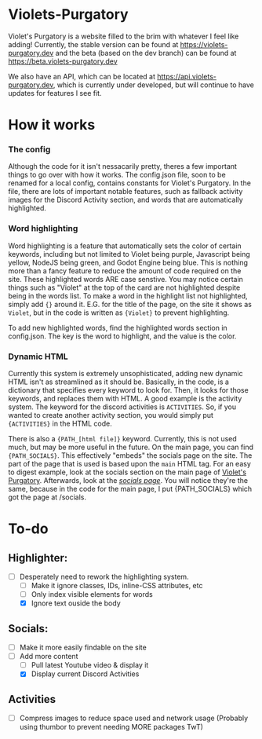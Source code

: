 # Violets-Purgatory

Violet's Purgatory is a website filled to the brim with whatever I feel like adding! Currently, the stable version can be found at https://violets-purgatory.dev and the beta (based on the dev branch) can be found at https://beta.violets-purgatory.dev

We also have an API, which can be located at https://api.violets-purgatory.dev, which is currently under developed, but will continue to have updates for features I see fit.

# How it works

### The config
Although the code for it isn't nessacarily pretty, theres a few important things to go over with how it works.
The config.json file, soon to be renamed for a local config, contains constants for Violet's Purgatory. In the file, there are lots of important notable features, such as fallback activity images for the Discord Activity section, and words that are automatically highlighted.

### Word highlighting
Word highlighting is a feature that automatically sets the color of certain keywords, including but not limited to Violet being purple, Javascript being yellow, NodeJS being green, and Godot Engine being blue. This is nothing more than a fancy feature to reduce the amount of code required on the site.
These highlighted words ARE case senstive. You may notice certain things such as "Violet" at the top of the card are not highlighted despite being in the words list. To make a word in the highlight list not highlighted, simply add `{}` around it. E.G. for the title of the page, on the site it shows as `Violet`, but in the code is written as `{Violet}` to prevent highlighting.

To add new highlighted words, find the highlighted words section in config.json. The key is the word to highlight, and the value is the color.

### Dynamic HTML
Currently this system is extremely unsophisticated, adding new dynamic HTML isn't as streamlined as it should be. Basically, in the code, is a dictionary that specifies every keyword to look for. Then, it looks for those keywords, and replaces them with HTML.
A good example is the activity system. The keyword for the discord activities is `ACTIVITIES`. So, if you wanted to create another activity section, you would simply put `{ACTIVITIES}` in the HTML code. 

There is also a `{PATH_[html file]}` keyword. Currently, this is not used much, but may be more useful in the future.
On the main page, you can find `{PATH_SOCIALS}`. This effectively "embeds" the socials page on the site. The part of the page that is used is based upon the `main` HTML tag.
For an easy to digest example, look at the socials section on the main page of [Violet's Purgatory](https://violets-purgatory.dev). Afterwards, look at the [*socials page*](https://violets-purgatory.dev/socials). You will notice they're the same, because in the code for the main page, I put {PATH_SOCIALS} which got the page at /socials.

# To-do

## Highlighter:
- [ ] Desperately need to rework the highlighting system.
    - [ ] Make it ignore classes, IDs, inline-CSS attributes, etc
    - [ ] Only index visible elements for words
    - [x] Ignore text ouside the body

## Socials:
- [ ] Make it more easily findable on the site
- [ ] Add more content 
    - [ ] Pull latest Youtube video & display it
    - [x] Display current Discord Activities

## Activities
- [ ] Compress images to reduce space used and network usage (Probably using thumbor to prevent needing MORE packages TwT)